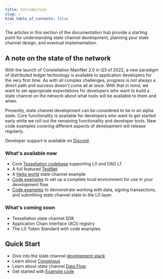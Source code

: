 ```yaml
---
title: Introduction
slug: /
hide_table_of_contents: false
---
```


The articles in this section of the documentation hub provide a starting point for understanding state channel development, planning your state channel design, and eventual implementation. 

## A note on the state of the network
With the launch of Constellation MainNet 2.0 in Q3 of 2022, a new paradigm of distributed ledger technology is available to application developers for the very first time. As with all complex challenges, progress is not always a direct path and success doesn't come all at once. With that in mind, we want to set appropriate expectations for developers who want to build a state channel on the network about what tools will be available to them and when. 

Presently, state channel development can be considered to be in an alpha state. Core functionality is available for developers who want to get started early while we roll out the remaining functionality and developer tools. New code examples covering different aspects of development will release regularly. 

Developer support is available on [Discord](https://discord.gg/ESQmGwat).

### What's available now
- Core [Tessellation codebase](https://github.com/constellation-labs/tessellation) supporting L0 and DAG L1
- A full featured [TestNet](/apps/testnet)
- A [Hello world](/statechannels/examples/hello-world) state channel example
- [Code examples](/statechannels/examples/l0-cluster-setup) to set up a complete local environment for use in your development flow
- [Code examples](/statechannels/examples/data-transfer) to demonstrate working with data, signing transactions, and submitting state channel state to the L0 layer.

### What's coming soon
- Tessellation state channel SDK
- Application Chain Interface (ACI) registry
- The L0 Token Standard with code examples

## Quick Start
- Dive into the state channel [development stack](/statechannels/stack/jvm)
- Learn about [Consensus](/statechannels/consensus/overview)
- Learn about state channel [Data Flow](/statechannels/data-flow/overview)
- Get started with [Example code](/statechannels/examples/compile-tessellation)